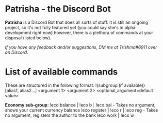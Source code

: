 # Patrisha - the Discord Bot

**Patrisha** is a Discord Bot that does all sorts of stuff. It is still an ongoing project, so it's not fully featured yet (you could say she's in alpha development right now) however, there is a plethora of commands at your disposal (listed below).

*If you have any feedback and/or suggestions, DM me at Trishma#6911 over on Discord.*

# List of available commands

These are structured in the following format:
!{subgroup (if available)} \[alias1, alias2...] <argument 1> <argument 2> <optional_argument=default value> 

**Economy sub-group:**
!eco balance | !eco b | !eco bal - Takes no argument, shows your current currency balance
!eco register | !eco r | !eco reg - Takes no argument, registers the author to the bank
!eco work | !eco w
